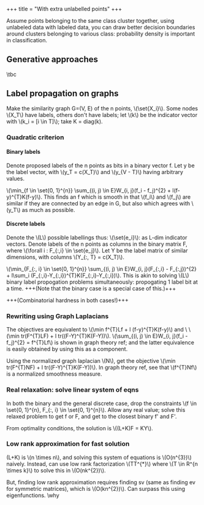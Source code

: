 +++
title = "With extra unlabelled points"
+++

Assume points belonging to the same class cluster together, using unlabeled data with labeled data, you can draw better decision boundaries around clusters belonging to various class: probability density is important in classification.

## Generative approaches
\tbc

## Label propagation on graphs
Make the similarity graph G=(V, E) of the n points, \\(\set{X_i}\\). Some nodes \\(X_T\\) have labels, others don't have labels; let \\(k\\) be the indicator vector with \\(k_i = [i \in T]\\); take K = diag(k). 

### Quadratic criterion
#### Binary labels
Denote proposed labels of the n points as bits in a binary vector f. Let y be the label vector, with \\(y_T = c(X_T)\\) and \\(y_{V - T}\\) having arbitrary values.

\\(\min_{f \in \set{0, 1}^{n}} \sum_{(i, j) \in E}W_{i, j}(f_i - f_j)^{2} + l(f-y)^{T}K(f-y)\\). This finds an f which is smooth in that \\(f_i\\) and \\(f_j\\) are similar if they are connected by an edge in G, but also which agrees with \\(y_T\\) as much as possible.

#### Discrete labels
Denote the \\(L\\) possible labellings thus: \\(\set{e_i}\\): as L-dim indicator vectors. Denote labels of the n points as columns in the binary matrix F, where \\(\forall i : F_{:,i} \in \set{e_j}\\). Let Y be the label matrix of similar dimensions, with columns \\(Y_{:, T} = c(X_T)\\).

\\(\min_{F_{:, i} \in \set{0, 1}^{n}} \sum_{(i, j) \in E}W_{i, j}(F_{:,i} - F_{:,j})^{2} + l\sum_i (F_{:,i}-Y_{:,i})^{T}K(F_{:,i}-Y_{:,i})\\). This is akin to solving \\(L\\) binary label propogation problems simultaneously: propogating 1 label bit at a time. +++(Note that the binary case is a special case of this.)+++

+++(Combinatorial hardness in both cases!)+++

### Rewriting using Graph Laplacians
The objectives are equivalent to \\(\min f^{T}Lf + l (f-y)^{T}K(f-y)\\) and \\
\\(\min tr(F^{T}LF) + l tr((F-Y)^{T}K(F-Y))\\). \\(\sum_{(i, j) \in E}W_{i, j}(f_i - f_j)^{2} = f^{T}Lf\\) is shown in graph theory ref; and the latter equivalence is easily obtained by using this as a component.

Using the normalized graph laplacian \\(N\\), get the objective \\(\min tr(F^{T}NF) + l tr((F-Y)^{T}K(F-Y))\\). In graph theory ref, see that \\(f^{T}Nf\\) is a normalized smoothness measure.

### Real relaxation: solve linear system of eqns
In both the binary and the general discrete case, drop the constraints \\(f \in \set{0, 1}^{n}, F_{:, i} \in \set{0, 1}^{n}\\). Allow any real value; solve this relaxed problem to get f or F, and get to the closest binary f' and F'.

From optimality conditions, the solution is \\((L+K)F = KY\\).

### Low rank approximation for fast solution
(L+K) is \\(n \times n\\), and solving this system of equations is \\(O(n^{3})\\) naively. Instead, can use low rank factorization \\(TT^{*}\\) where \\(T \in R^{n \times k}\\) to solve this in \\(O(nk^{2})\\).

But, finding low rank approximation requires finding sv (same as finding ev for symmetric matrices), which is \\(O(kn^{2})\\). Can surpass this using eigenfunctions. \why


